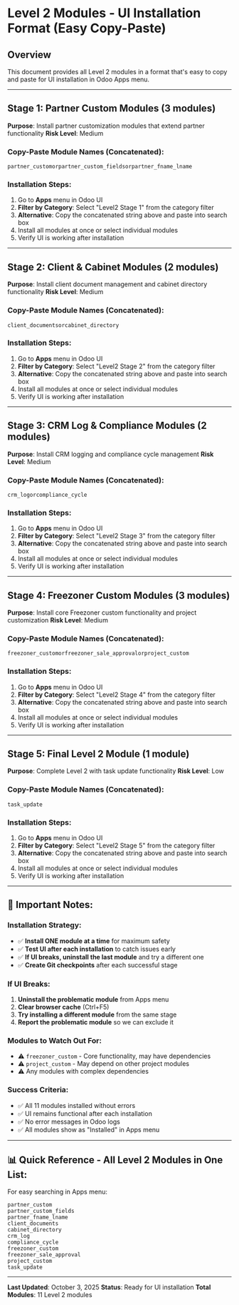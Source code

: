 # Level 2 Modules - UI Installation Format (Easy Copy-Paste)

## Overview
This document provides all Level 2 modules in a format that's easy to copy and paste for UI installation in Odoo Apps menu.

---

## Stage 1: Partner Custom Modules (3 modules)
**Purpose**: Install partner customization modules that extend partner functionality
**Risk Level**: Medium

### Copy-Paste Module Names (Concatenated):
```
partner_customorpartner_custom_fieldsorpartner_fname_lname
```

### Installation Steps:
1. Go to **Apps** menu in Odoo UI
2. **Filter by Category**: Select "Level2 Stage 1" from the category filter
3. **Alternative**: Copy the concatenated string above and paste into search box
4. Install all modules at once or select individual modules
5. Verify UI is working after installation

---

## Stage 2: Client & Cabinet Modules (2 modules)
**Purpose**: Install client document management and cabinet directory functionality
**Risk Level**: Medium

### Copy-Paste Module Names (Concatenated):
```
client_documentsorcabinet_directory
```

### Installation Steps:
1. Go to **Apps** menu in Odoo UI
2. **Filter by Category**: Select "Level2 Stage 2" from the category filter
3. **Alternative**: Copy the concatenated string above and paste into search box
4. Install all modules at once or select individual modules
5. Verify UI is working after installation

---

## Stage 3: CRM Log & Compliance Modules (2 modules)
**Purpose**: Install CRM logging and compliance cycle management
**Risk Level**: Medium

### Copy-Paste Module Names (Concatenated):
```
crm_logorcompliance_cycle
```

### Installation Steps:
1. Go to **Apps** menu in Odoo UI
2. **Filter by Category**: Select "Level2 Stage 3" from the category filter
3. **Alternative**: Copy the concatenated string above and paste into search box
4. Install all modules at once or select individual modules
5. Verify UI is working after installation

---

## Stage 4: Freezoner Custom Modules (3 modules)
**Purpose**: Install core Freezoner custom functionality and project customization
**Risk Level**: Medium

### Copy-Paste Module Names (Concatenated):
```
freezoner_customorfreezoner_sale_approvalorproject_custom
```

### Installation Steps:
1. Go to **Apps** menu in Odoo UI
2. **Filter by Category**: Select "Level2 Stage 4" from the category filter
3. **Alternative**: Copy the concatenated string above and paste into search box
4. Install all modules at once or select individual modules
5. Verify UI is working after installation

---

## Stage 5: Final Level 2 Module (1 module)
**Purpose**: Complete Level 2 with task update functionality
**Risk Level**: Low

### Copy-Paste Module Names (Concatenated):
```
task_update
```

### Installation Steps:
1. Go to **Apps** menu in Odoo UI
2. **Filter by Category**: Select "Level2 Stage 5" from the category filter
3. **Alternative**: Copy the concatenated string above and paste into search box
4. Install all modules at once or select individual modules
5. Verify UI is working after installation

---

## 🚨 **Important Notes:**

### **Installation Strategy:**
- ✅ **Install ONE module at a time** for maximum safety
- ✅ **Test UI after each installation** to catch issues early
- ✅ **If UI breaks, uninstall the last module** and try a different one
- ✅ **Create Git checkpoints** after each successful stage

### **If UI Breaks:**
1. **Uninstall the problematic module** from Apps menu
2. **Clear browser cache** (Ctrl+F5)
3. **Try installing a different module** from the same stage
4. **Report the problematic module** so we can exclude it

### **Modules to Watch Out For:**
- ⚠️ `freezoner_custom` - Core functionality, may have dependencies
- ⚠️ `project_custom` - May depend on other project modules
- ⚠️ Any modules with complex dependencies

### **Success Criteria:**
- ✅ All 11 modules installed without errors
- ✅ UI remains functional after each installation
- ✅ No error messages in Odoo logs
- ✅ All modules show as "Installed" in Apps menu

---

## 📊 **Quick Reference - All Level 2 Modules in One List:**

For easy searching in Apps menu:

```
partner_custom
partner_custom_fields
partner_fname_lname
client_documents
cabinet_directory
crm_log
compliance_cycle
freezoner_custom
freezoner_sale_approval
project_custom
task_update
```

---

**Last Updated**: October 3, 2025
**Status**: Ready for UI installation
**Total Modules**: 11 Level 2 modules
